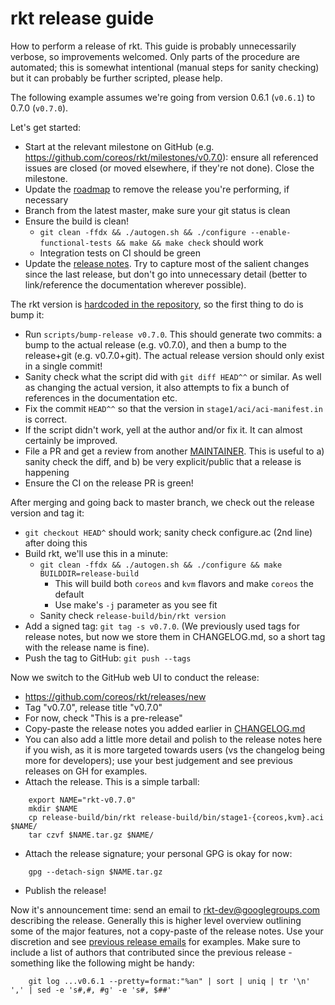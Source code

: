 # rkt release guide

How to perform a release of rkt.
This guide is probably unnecessarily verbose, so improvements welcomed.
Only parts of the procedure are automated; this is somewhat intentional (manual steps for sanity checking) but it can probably be further scripted, please help.

The following example assumes we're going from version 0.6.1 (`v0.6.1`) to 0.7.0 (`v0.7.0`).

Let's get started:

- Start at the relevant milestone on GitHub (e.g. https://github.com/coreos/rkt/milestones/v0.7.0): ensure all referenced issues are closed (or moved elsewhere, if they're not done). Close the milestone.
- Update the [roadmap](https://github.com/coreos/rkt/blob/master/ROADMAP.md) to remove the release you're performing, if necessary
- Branch from the latest master, make sure your git status is clean
- Ensure the build is clean!
  - `git clean -ffdx && ./autogen.sh && ./configure --enable-functional-tests && make && make check` should work
  - Integration tests on CI should be green
- Update the [release notes](https://github.com/coreos/rkt/blob/master/CHANGELOG.md).
  Try to capture most of the salient changes since the last release, but don't go into unnecessary detail (better to link/reference the documentation wherever possible).

The rkt version is [hardcoded in the repository](https://github.com/coreos/rkt/blob/master/configure.ac#L2), so the first thing to do is bump it:

- Run `scripts/bump-release v0.7.0`.
  This should generate two commits: a bump to the actual release (e.g. v0.7.0), and then a bump to the release+git (e.g. v0.7.0+git).
  The actual release version should only exist in a single commit!
- Sanity check what the script did with `git diff HEAD^^` or similar.
  As well as changing the actual version, it also attempts to fix a bunch of references in the documentation etc.
- Fix the commit `HEAD^^` so that the version in `stage1/aci/aci-manifest.in` is correct.
- If the script didn't work, yell at the author and/or fix it.
  It can almost certainly be improved.
- File a PR and get a review from another [MAINTAINER](https://github.com/coreos/rkt/blob/master/MAINTAINERS).
  This is useful to a) sanity check the diff, and b) be very explicit/public that a release is happening
- Ensure the CI on the release PR is green!

After merging and going back to master branch, we check out the release version and tag it:

- `git checkout HEAD^` should work; sanity check configure.ac (2nd line) after doing this
- Build rkt, we'll use this in a minute:
  - `git clean -ffdx && ./autogen.sh && ./configure && make BUILDDIR=release-build`
    - This will build both `coreos` and `kvm` flavors and make `coreos` the default
    - Use make's `-j` parameter as you see fit
  - Sanity check `release-build/bin/rkt version`
- Add a signed tag: `git tag -s v0.7.0`.
  (We previously used tags for release notes, but now we store them in CHANGELOG.md, so a short tag with the release name is fine).
- Push the tag to GitHub: `git push --tags`

Now we switch to the GitHub web UI to conduct the release:

- https://github.com/coreos/rkt/releases/new
- Tag "v0.7.0", release title "v0.7.0"
- For now, check "This is a pre-release"
- Copy-paste the release notes you added earlier in [CHANGELOG.md](https://github.com/coreos/rkt/blob/master/CHANGELOG.md)
- You can also add a little more detail and polish to the release notes here if you wish, as it is more targeted towards users (vs the changelog being more for developers); use your best judgement and see previous releases on GH for examples.
- Attach the release.
  This is a simple tarball:

```
	export NAME="rkt-v0.7.0"
	mkdir $NAME
	cp release-build/bin/rkt release-build/bin/stage1-{coreos,kvm}.aci $NAME/
	tar czvf $NAME.tar.gz $NAME/
```

- Attach the release signature; your personal GPG is okay for now:

```
	gpg --detach-sign $NAME.tar.gz
```

- Publish the release!

Now it's announcement time: send an email to rkt-dev@googlegroups.com describing the release.
Generally this is higher level overview outlining some of the major features, not a copy-paste of the release notes.
Use your discretion and see [previous release emails](https://groups.google.com/forum/#!forum/rkt-dev) for examples.
Make sure to include a list of authors that contributed since the previous release - something like the following might be handy:

```
	git log ...v0.6.1 --pretty=format:"%an" | sort | uniq | tr '\n' ',' | sed -e 's#,#, #g' -e 's#, $##'
```
